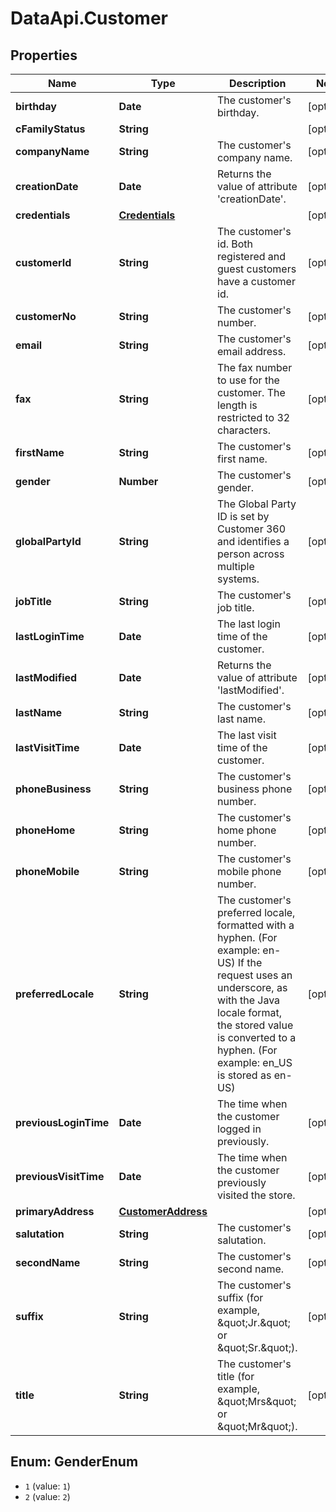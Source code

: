 # DataApi.Customer

## Properties
Name | Type | Description | Notes
------------ | ------------- | ------------- | -------------
**birthday** | **Date** | The customer&#x27;s birthday. | [optional] 
**cFamilyStatus** | **String** |  | [optional] 
**companyName** | **String** | The customer&#x27;s company name. | [optional] 
**creationDate** | **Date** | Returns the value of attribute &#x27;creationDate&#x27;. | [optional] 
**credentials** | [**Credentials**](Credentials.md) |  | [optional] 
**customerId** | **String** | The customer&#x27;s id. Both registered and guest customers have a  customer id. | [optional] 
**customerNo** | **String** | The customer&#x27;s number. | [optional] 
**email** | **String** | The customer&#x27;s email address. | [optional] 
**fax** | **String** | The fax number to use for the customer.  The length is restricted to 32 characters. | [optional] 
**firstName** | **String** | The customer&#x27;s first name. | [optional] 
**gender** | **Number** | The customer&#x27;s gender. | [optional] 
**globalPartyId** | **String** | The Global Party ID is set by Customer 360 and identifies a person across multiple systems. | [optional] 
**jobTitle** | **String** | The customer&#x27;s job title. | [optional] 
**lastLoginTime** | **Date** | The last login time of the customer. | [optional] 
**lastModified** | **Date** | Returns the value of attribute &#x27;lastModified&#x27;. | [optional] 
**lastName** | **String** | The customer&#x27;s last name. | [optional] 
**lastVisitTime** | **Date** | The last visit time of the customer. | [optional] 
**phoneBusiness** | **String** | The customer&#x27;s business phone number. | [optional] 
**phoneHome** | **String** | The customer&#x27;s home phone number. | [optional] 
**phoneMobile** | **String** | The customer&#x27;s mobile phone number. | [optional] 
**preferredLocale** | **String** | The customer&#x27;s preferred locale, formatted with a hyphen. (For example: en-US)  If the request uses an underscore, as with the Java locale format, the stored value is converted to a hyphen.  (For example: en_US is stored as en-US) | [optional] 
**previousLoginTime** | **Date** | The time when the customer logged in previously. | [optional] 
**previousVisitTime** | **Date** | The time when the customer previously visited the store. | [optional] 
**primaryAddress** | [**CustomerAddress**](CustomerAddress.md) |  | [optional] 
**salutation** | **String** | The customer&#x27;s salutation. | [optional] 
**secondName** | **String** | The customer&#x27;s second name. | [optional] 
**suffix** | **String** | The customer&#x27;s suffix (for example, \&quot;Jr.\&quot; or \&quot;Sr.\&quot;). | [optional] 
**title** | **String** | The customer&#x27;s title (for example, \&quot;Mrs\&quot; or \&quot;Mr\&quot;). | [optional] 

<a name="GenderEnum"></a>
## Enum: GenderEnum

* `1` (value: `1`)
* `2` (value: `2`)


